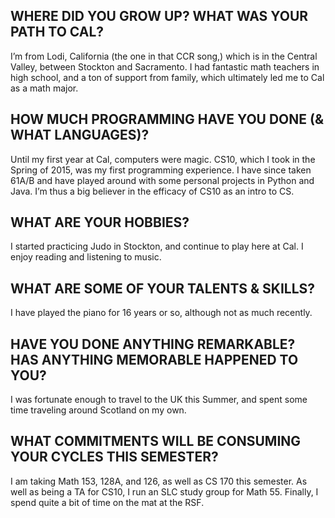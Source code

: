 ## WHERE DID YOU GROW UP? WHAT WAS YOUR PATH TO CAL?
I’m from Lodi, California (the one in that CCR song,) which is in the Central Valley, between Stockton and Sacramento. I had fantastic math teachers in high school, and a ton of support from family, which ultimately led me to Cal as a math major.

## HOW MUCH PROGRAMMING HAVE YOU DONE (& WHAT LANGUAGES)?
Until my first year at Cal, computers were magic. CS10, which I took in the Spring of 2015, was my first programming experience. I have since taken 61A/B and have played around with some personal projects in Python and Java. I’m thus a big believer in the efficacy of CS10 as an intro to CS.

## WHAT ARE YOUR HOBBIES?
I started practicing Judo in Stockton, and continue to play here at Cal. I enjoy reading and listening to music. 

## WHAT ARE SOME OF YOUR TALENTS & SKILLS?
I have played the piano for 16 years or so, although not as much recently.

## HAVE YOU DONE ANYTHING REMARKABLE? HAS ANYTHING MEMORABLE HAPPENED TO YOU?
I was fortunate enough to travel to the UK this Summer, and spent some time traveling around Scotland on my own.

## WHAT COMMITMENTS WILL BE CONSUMING YOUR CYCLES THIS SEMESTER?
I am taking Math 153, 128A, and 126, as well as CS 170 this semester. As well as being a TA for CS10, I run an SLC study group for Math 55. Finally, I spend quite a bit of time on the mat at the RSF.
